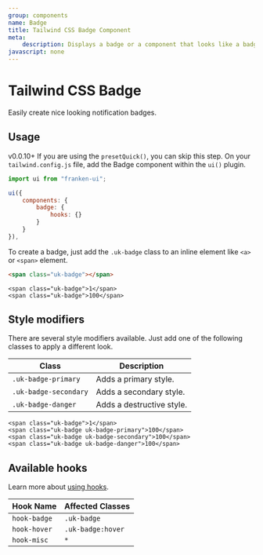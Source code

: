 ```yaml
---
group: components
name: Badge
title: Tailwind CSS Badge Component
meta:
    description: Displays a badge or a component that looks like a badge.
javascript: none
---
```


# Tailwind CSS Badge

<p class="mt-2 text-xl text-muted-foreground">
    Easily create nice looking notification badges.
</p>

## Usage

<span class="uk-badge uk-badge-danger">v0.0.10+</span> If you are using the `presetQuick()`, you can skip this step. On your `tailwind.config.js` file, add the Badge component within the `ui()` plugin.

```javascript
import ui from "franken-ui";

ui({
    components: {
        badge: {
            hooks: {}
        }
    }
}),
```

To create a badge, just add the `.uk-badge` class to an inline element like `<a>` or `<span>` element.

```html
<span class="uk-badge"></span>
```

```example
<span class="uk-badge">1</span>
<span class="uk-badge">100</span>
```

## Style modifiers

There are several style modifiers available. Just add one of the following classes to apply a different look.

| Class                 | Description               |
| --------------------- | ------------------------- |
| `.uk-badge-primary`   | Adds a primary style.     |
| `.uk-badge-secondary` | Adds a secondary style.   |
| `.uk-badge-danger`    | Adds a destructive style. |

```example
<span class="uk-badge">1</span>
<span class="uk-badge uk-badge-primary">100</span>
<span class="uk-badge uk-badge-secondary">100</span>
<span class="uk-badge uk-badge-danger">100</span>
```

## Available hooks

Learn more about [using hooks](hooks.md).

| Hook Name       | Affected Classes            |
|-----------------|-----------------------------|
| `hook-badge`    | `.uk-badge`                 |
| `hook-hover`    | `.uk-badge:hover`           |
| `hook-misc`     | `*`                         |